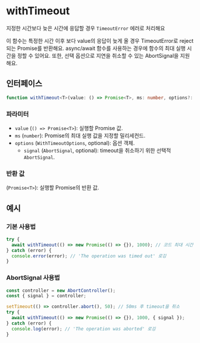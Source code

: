 # withTimeout

지정한 시간보다 늦은 시간에 응답할 경우 `TimeoutError` 에러로 처리해요

이 함수는 특정한 시간 이후 보다 value의 응답이 늦게 올 경우 TimeoutError로 reject되는 Promise를 반환해요. async/await 함수를 사용하는 경우에 함수의 최대 실행 시간을 정할 수 있어요. 또한, 선택 옵션으로 지연을 취소할 수 있는 AbortSignal을 지원해요.

## 인터페이스

```typescript
function withTimeout<T>(value: () => Promise<T>, ms: number, options?: WithTimeoutOptions): Promise<T>;
```

### 파라미터

- `value` (`() => Promise<T>`): 실행할 Promise 값.
- `ms` (`number`): Promise의 최대 실행 값을 지정할 밀리세컨드.
- `options` (`WithTimeoutOptions`, optional): 옵션 객체.
  - `signal` (`AbortSignal`, optional): timeout을 취소하기 위한 선택적 `AbortSignal`.

### 반환 값

(`Promise<T>`): 실행할 Promise의 반환 값.

## 예시

### 기본 사용법

```typescript
try {
  await withTimeout(() => new Promise(() => {}), 1000); // 코드 최대 시간을 1초로 지정
} catch (error) {
  console.error(error); // 'The operation was timed out' 로깅
}
```

### AbortSignal 사용법

```typescript
const controller = new AbortController();
const { signal } = controller;

setTimeout(() => controller.abort(), 50); // 50ms 후 timeout을 취소
try {
  await withTimeout(() => new Promise(() => {}), 1000, { signal });
} catch (error) {
  console.log(error); // 'The operation was aborted' 로깅
}
```
